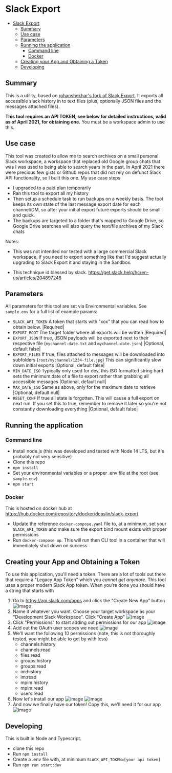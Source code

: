 # Slack Export

- [Slack Export](#slack-export)
  - [Summary](#summary)
  - [Use case](#use-case)
  - [Parameters](#parameters)
  - [Running the application](#running-the-application)
    - [Command line](#command-line)
    - [Docker](#docker)
  - [Creating your App and Obtaining a Token](#creating-your-app-and-obtaining-a-token)
  - [Developing](#developing)



## Summary

This is a utility, based on [rohanshekhar's fork of Slack Export](https://github.com/rohanshekhar/slack-export). It exports all accessible slack history in to text files (plus, optionally JSON files and the messages attached files).

**This tool requires an API TOKEN, see below for detailed instructions, valid as of April 2021, for obtaining one.** You must be a workspace admin to use this.


## Use case

This tool was created to allow me to search archives on a small personal Slack workspace, a workspace that replaced old Google group chats that was I was used to being able to search years in the past. In April 2021 there were precious few gists or Github repos that did not rely on defunct Slack API functionality, so I built this one. My use case steps

- I upgraded to a paid plan temporarily
- Ran this tool to export all my history
- Then setup a schedule task to run backups on a weekly basis. The tool keeps its own state of the last message export date for each channel/DM, so after your initial export future exports should be small and quick.
- The backups are targeted to a folder that's mapped to Google Drive, so Google Drive searches will also query the text/file archives of my Slack chats 

Notes: 

- This was not intended nor tested with a large commercial Slack workspace, if you need to export something like that I'd suggest actually upgrading to Slack Export it and staying in the Sandbox.

- This technique id blessed by slack. https://get.slack.help/hc/en-us/articles/204897248
  
## Parameters

All parameters for this tool are set via Environmental variables. See `sample.env` for a full list of example params: 

- `SLACK_API_TOKEN` A token that starts with "xox" that you can read how to obtain below. |Required|
- `EXPORT_ROOT` The target folder where all exports will be written |Required|
- `EXPORT_JSON` If true, JSON payloads will be exported next to their respective file (`mychannel-date.txt` and `mychannel-date.json`) |Optional, default false|
- `EXPORT_FILES` If true, files attached to messages will be downloaded into subfolders (`root/mychannel/1234-file.jpg`) This can significantly slow down initial exports |Optional, default false|
- `MIN_DATE_ISO` Typically only used for dev, this ISO formatted string hard sets the minimum date of a file to export rather than grabbing all accessible messages |Optional, default null|
- `MAX_DATE_ISO` Same as above, only for the maximum date to retrieve |Optional, default null|
- `RESET_CONF` If true all state is forgotten. This will cause a full export on next run. If you set this to true, remember to remove it later so you're not constantly downloading everything |Optional, default false|

## Running the application

### Command line
- Install node.js (this was developed and tested with Node 14 LTS, but it's probably not very sensitive)
- Clone this repo
- `npm install`
- Set your environmental variables or a proper .env file at the root (see `sample.env`)
- `npm start`

### Docker

This is hosted on docker hub at https://hub.docker.com/repository/docker/dcaslin/slack-export

- Update the reference `docker-compose.yaml` file to, at a minimum, set your `SLACK_API_TOKEN` and make sure the export bind mount exists with proper permissions
- Run `docker-compose up`. This will run then CLI tool in a container that will immediately shut down on success

## Creating your App and Obtaining a Token

To use this application, you'll need a token. There are a lot of tools out there that require a "Legacy App Token" which you *cannot get anymore*. This tool uses a proper modern Slack App token. When you're done you should have a string that starts with 

1. Go to https://api.slack.com/apps and click the "Create New App" button
   ![image](https://user-images.githubusercontent.com/16437968/115113145-c7061300-9f56-11eb-8cfa-87222a7407e2.png)
2. Name it whatever you want. Choose your target workspace as your "Development Slack Workspace". Click "Create App"
   ![image](https://user-images.githubusercontent.com/16437968/115113521-d5edc500-9f58-11eb-977d-444fc4e481f5.png)
3. Click "Permissions" to start adding out permissions for our app
   ![image](https://user-images.githubusercontent.com/16437968/115112586-29114900-9f54-11eb-941e-1144d3285121.png)
4. Add out the OAuth user scopes we need
   ![image](https://user-images.githubusercontent.com/16437968/115112667-9329ee00-9f54-11eb-99fb-46d9b232734d.png)
5. We'll want the following 10 permissions (note, this is not thoroughly tested, you might be able to get by with less)
   - channels:history
   - channels:read
   - files:read
   - groups:history
   - groups:read
   - im:history
   - im:read
   - mpim:history
   - mpim:read
   - users:read
6. Now let's install our app
   ![image](https://user-images.githubusercontent.com/16437968/115112962-df296280-9f55-11eb-95e5-540d7ff4f14c.png)
   ![image](https://user-images.githubusercontent.com/16437968/115113270-81961580-9f57-11eb-8c18-a135ef63dd13.png)
7. And now we finally have our token! Copy this, we'll need it for our app
   ![image](https://user-images.githubusercontent.com/16437968/115113308-adb19680-9f57-11eb-8702-d2e0219db0f3.png)

## Developing

This is built in Node and Typescript.

- clone this repo
- Run `npm install`
- Create a .env file with, at minimum `SLACK_API_TOKEN=[your api token]`
- Run `npm run start:dev`